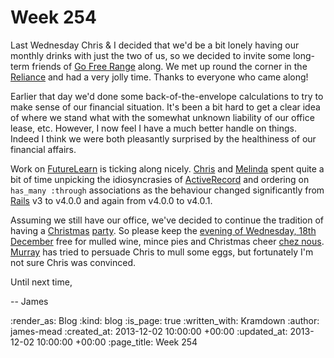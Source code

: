 Week 254
========

Last Wednesday Chris & I decided that we'd be a bit lonely having our monthly drinks with just the two of us, so we decided to invite some long-term friends of [Go Free Range](/) along. We met up round the corner in the [Reliance](http://www.thereliancepub.co.uk/) and had a very jolly time. Thanks to everyone who came along!

Earlier that day we'd done some back-of-the-envelope calculations to try to make sense of our financial situation. It's been a bit hard to get a clear idea of where we stand what with the somewhat unknown liability of our office lease, etc. However, I now feel I have a much better handle on things. Indeed I think we were both pleasantly surprised by the healthiness of our financial affairs.

Work on [FutureLearn](http://futurelearn.com/) is ticking along nicely. [Chris](/chris-roos) and [Melinda](https://twitter.com/mseckington) spent quite a bit of time unpicking the idiosyncrasies of [ActiveRecord](http://api.rubyonrails.org/classes/ActiveRecord/Base.html) and ordering on `has_many :through` associations as the behaviour changed significantly from [Rails](http://rubyonrails.org/) v3 to v4.0.0 and again from v4.0.0 to v4.0.1.

Assuming we still have our office, we've decided to continue the tradition of having a [Christmas](http://lanyrd.com/2011/go-free-ranges-office-warmpocalypse/) [party](http://lanyrd.com/2012/go-free-range-christmas-mullfest/). So please keep the [evening of Wednesday, 18th December](xxx) free for mulled wine, mince pies and Christmas cheer [chez nous](http://lanyrd.com/venues/london/vkwy/). [Murray](https://twitter.com/hlame) has tried to persuade Chris to mull some eggs, but fortunately I'm not sure Chris was convinced.

Until next time,

-- James

:render_as: Blog
:kind: blog
:is_page: true
:written_with: Kramdown
:author: james-mead
:created_at: 2013-12-02 10:00:00 +00:00
:updated_at: 2013-12-02 10:00:00 +00:00
:page_title: Week 254
